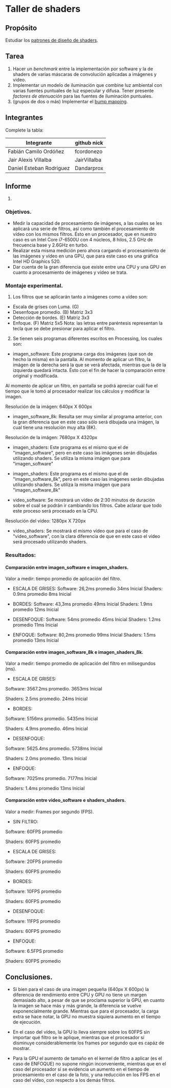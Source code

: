 # Taller de shaders

## Propósito

Estudiar los [patrones de diseño de shaders](http://visualcomputing.github.io/Shaders/#/4).

## Tarea

1. Hacer un _benchmark_ entre la implementación por software y la de shaders de varias máscaras de convolución aplicadas a imágenes y video.
2. Implementar un modelo de iluminación que combine luz ambiental con varias fuentes puntuales de luz especular y difusa. Tener presente _factores de atenuación_ para las fuentes de iluminación puntuales.
3. (grupos de dos o más) Implementar el [bump mapping](https://en.wikipedia.org/wiki/Bump_mapping).

## Integrantes

Complete la tabla:

|        Integrante        |  github nick   |
|--------------------------|----------------|
| Fabián Camilo Ordóñez    | fcordonezo     |
| Jair Alexis Villalba     | JairVillalba   |
| Daniel Esteban Rodriguez | Dandarprox     |

## Informe

1. 

### Objetivos.

* Medir la capacidad de procesamiento de imágenes, a las cuales se les aplicará una serie de filtros, así como también el procesamiento de vídeo con los mismos filtros. Ésto en un procesador, que en nuestro caso es un Intel Core i7-6500U con 4 núcleos, 8 hilos, 2.5 GHz de frecuencia base y 2.6GHz en turbo.
* Realizar esta misma medición pero ahora cargando el procesamiento de las imágenes y vídeo en una GPU, que para este caso es una gráfica Intel HD Graphics 520.
* Dar cuenta de la gran diferencia que existe entre una CPU y una GPU en cuanto a procesamiento de imágenes y vídeo se trata.

### Montaje experimental.

1. Los filtros que se aplicarán tanto a imágenes como a vídeo son:

* Escala de grises con Luma. (G)
* Desenfoque promedio.       (B) Matriz 3x3
* Detección de bordes.       (E) Matriz 3x3
* Enfoque.                   (F) Matriz 5x5
Nota: las letras entre paréntesis representan la tecla que se debe presionar para aplicar el filtro.

2. Se tienen seis programas diferentes escritos en Processing, los cuales son:

* imagen_software: Este programa carga dos imágenes (que son de hecho la misma) en la pantalla. Al momento de aplicar un filtro, la imágen de la derecha será la que se verá afectada, mientras que la de la izquierda quedará intacta. Ésto con el fin de hacer la comparación entre original y modificada.

Al momento de aplicar un filtro, en pantalla se podrá apreciar cuál fue el tiempo que le tomó al procesador realizar los cálculos y modificar la imagen.

Resolución de la imágen: 640px X 600px

* imagen_software_8k: Resulta ser muy similar al programa anterior, con la gran diferencia que en este caso sólo será dibujada una imágen, la cual tiene una resolución muy alta (8K).

Resolución de la imágen: 7680px X 4320px

* imagen_shaders: Este programa es el mismo que el de "imagen_software", pero en este caso las imágenes serán dibujadas utilizando shaders. Se utiliza la misma imágen que para "imagen_software"

* imagen_shaders: Este programa es el mismo que el de "imagen_software_8k", pero en este caso las imágenes serán dibujadas utilizando shaders. Se utiliza la misma imágen que para "imagen_software_8k"

* video_software: Se mostrará un vídeo de 2:30 minutos de duración sobre el cual se podrán ir cambiando los filtros. Cabe aclarar que todo este proceso será procesado en la CPU.

Resolución del vídeo: 1280px X 720px

* video_shaders: Se mostrará el mismo vídeo que para el caso de "video_software", con la clara diferencia de que en este caso el vídeo será procesado utilizando shaders.

### Resultados:

#### Comparación entre imagen_software e imagen_shaders.
Valor a medir: tiempo promedio de aplicación del filtro.

- ESCALA DE GRISES: 
Software: 26,2ms promedio
          34ms   Inicial
Shaders:  0.9ms  promedio
          8ms    Inicial

- BORDES: 
Software: 43,3ms promedio
          49ms   Inicial
Shaders:  1.9ms  promedio
          12ms   Inicial

- DESENFOQUE: 
Software: 54ms   promedio
          45ms   Inicial
Shaders:  1.2ms  promedio
          11ms   Inicial

- ENFOQUE: 
Software: 80,2ms promedio
          99ms   Inicial
Shaders:  1.5ms  promedio
          13ms   Inicial

#### Comparación entre imagen_software_8k e imagen_shaders_8k.
Valor a medir: tiempo promedio de aplicación del filtro en milisegundos (ms).


- ESCALA DE GRISES: 

Software: 3567.2ms promedio.
          3653ms   Inicial

Shaders:  2.5ms    promedio.
          24ms     Inicial


- BORDES: 

Software: 5156ms   promedio.
          5435ms   Inicial

Shaders:  4.9ms    promedio.
          46ms     Inicial


- DESENFOQUE: 

Software: 5625.4ms promedio.
          5738ms   Inicial

Shaders:  2.0ms    promedio.
          13ms     Inicial


- ENFOQUE: 

Software: 7025ms   promedio.
          7177ms   Inicial

Shaders:  1.4ms    promedio
          13ms     Inicial


#### Comparación entre video_software e shaders_shaders.
Valor a medir: Frames por segundo (FPS).

- SIN FILTRO:

Software: 60FPS  promedio

Shaders:  60FPS  promedio


- ESCALA DE GRISES: 

Software: 20FPS  promedio

Shaders:  60FPS  promedio


- BORDES: 

Software: 10FPS  promedio

Shaders:  60FPS  promedio


- DESENFOQUE: 

Software: 11FPS  promedio

Shaders:  60FPS  promedio


- ENFOQUE: 

Software: 6.5FPS promedio

Shaders:  60FPS  promedio


## Conclusiones.

* Si bien para el caso de una imagen pequeña (640px X 600px) la diferencia de rendimiento entre CPU y GPU no tiene un margen demasiado alto, a pesar de que se proclama superior la GPU, en cuanto la imagen se hace más y más grande, la diferencia se vuelve exponencialmente grande. Mientras que para el procesador, la carga extra se hace notar, la GPU no muestra siquiera aumento en el tiempo de ejecución.

* En el caso del vídeo, la GPU lo lleva siempre sobre los 60FPS sin importar qué filtro se le aplique, mientras que el procesador sí disminuye considerablemente los frames por segundo que es capáz de mostrar.

* Para la GPU el aumento de tamaño en el kernel de filtro a aplicar (es el caso de ENFOQUE) no supone ningún inconveniente, mientras que en el caso del procesador sí se evidencia un aumento en el tiempo de procesamiento en el caso de la foto, y una reducción en los FPS en el caso del vídeo, con respecto a los demás filtros.